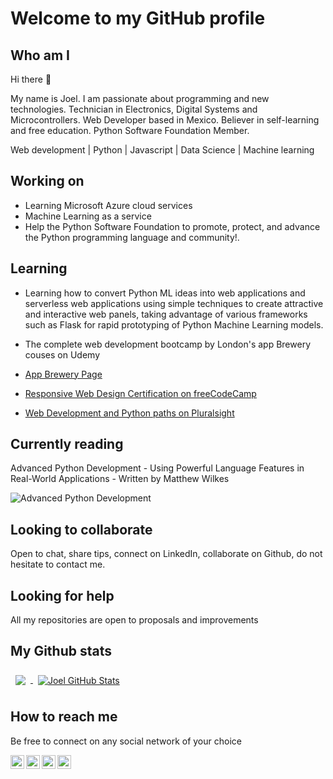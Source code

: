 # Welcome to my GitHub profile

## Who am I

Hi there 👋

My name is Joel. I am passionate about programming and new technologies. Technician in Electronics, Digital Systems and Microcontrollers.
Web Developer based in Mexico. Believer in self-learning and free education. Python Software Foundation Member.

Web development | Python | Javascript | Data Science | Machine learning

## Working on

- Learning Microsoft Azure cloud services
- Machine Learning as a service
- Help the Python Software Foundation to promote, protect, and advance the Python programming language and community!.

## Learning

- Learning how to convert Python ML ideas into web applications and serverless web applications using simple techniques to create attractive and interactive web panels, taking advantage of various frameworks such as Flask for rapid prototyping of Python Machine Learning models.

- The complete web development bootcamp by London's app Brewery couses on Udemy
- [App Brewery Page](https://www.appbrewery.co/p/the-complete-web-development-course)

- [Responsive Web Design Certification on freeCodeCamp](https://www.freecodecamp.org/joelbuenrostro)

- [Web Development and Python paths on Pluralsight](https://app.pluralsight.com/profile/joel-buenrostro)

## Currently reading

Advanced Python Development - Using Powerful Language Features in Real-World Applications - Written by Matthew Wilkes

![Advanced Python Development](https://media.springernature.com/w153/springer-static/cover/book/9781484257937.jpg)

## Looking to collaborate

Open to chat, share tips, connect on LinkedIn, collaborate on Github, do not hesitate to contact me.

## Looking for help

All my repositories are open to proposals and improvements

## My Github stats

<a href="https://github.com/JoelBuenrostro">
  <img align="center" style="margin:0.5rem" src="https://github-readme-stats.vercel.app/api/top-langs/?username=JoelBuenrostro&hide=html,css&title_color=ffffff&text_color=c9cacc&icon_color=4AB197&bg_color=1A2B34" />
</a>

<a href="https://github.com/JoelBuenrostro">
  <img align="center" style="margin:0.5rem" src="https://github-readme-stats.vercel.app/api?username=JoelBuenrostro&show_icons=true&line_height=27&count_private=true&title_color=ffffff&text_color=c9cacc&icon_color=4AB097&bg_color=1A2B34" alt="Joel GitHub Stats" />
</a>

## How to reach me

Be free to connect on any social network of your choice

[<img align="left" alt="Facebook" width="22px" src="https://cdn.jsdelivr.net/npm/simple-icons@3.4.0/icons/facebook.svg" />][facebook]

[<img align="left" alt="Twitter" width="22px" src="https://cdn.jsdelivr.net/npm/simple-icons@v3/icons/twitter.svg" />][twitter]

[<img align="left" alt="LinkedIn" width="22px" src="https://cdn.jsdelivr.net/npm/simple-icons@v3/icons/linkedin.svg" />][linkedin]

[<img align="left" alt="Dev" width="22px" src="https://d2fltix0v2e0sb.cloudfront.net/dev-badge.svg" />][dev]

[facebook]: https://www.facebook.com/jesusjoelb/
[twitter]: https://twitter.com/esteGeek
[linkedin]: https://www.linkedin.com/in/joelbuenrostro/
[dev]: https://dev.to/joelbuenrostro
